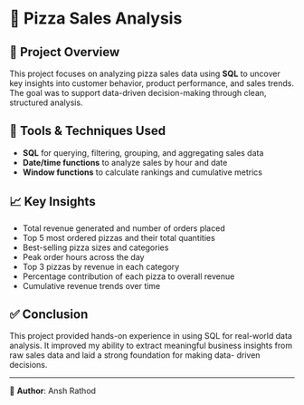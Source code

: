 # 🍕 Pizza Sales Analysis

## 📌 Project Overview  
This project focuses on analyzing pizza sales data using **SQL** to uncover key insights into customer behavior, product performance, and sales trends. The goal was to support data-driven decision-making through clean, structured analysis.

## 🧰 Tools & Techniques Used  
- **SQL** for querying, filtering, grouping, and aggregating sales data  
- **Date/time functions** to analyze sales by hour and date  
- **Window functions** to calculate rankings and cumulative metrics  

## 📈 Key Insights  
- Total revenue generated and number of orders placed  
- Top 5 most ordered pizzas and their total quantities  
- Best-selling pizza sizes and categories  
- Peak order hours across the day  
- Top 3 pizzas by revenue in each category  
- Percentage contribution of each pizza to overall revenue  
- Cumulative revenue trends over time

## ✅ Conclusion  
This project provided hands-on experience in using SQL for real-world data analysis. It improved my ability to extract meaningful business insights from raw sales data and laid a strong foundation for making data- driven decisions.

---

👤 **Author**: Ansh Rathod
